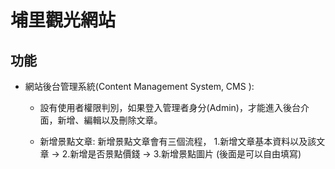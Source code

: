 # 埔里觀光網站

## 功能

* 網站後台管理系統(Content Management System, CMS ):
  * 設有使用者權限判別，如果登入管理者身分(Admin)，才能進入後台介面，新增、編輯以及刪除文章。
  
  * 新增景點文章: 新增景點文章會有三個流程， 1.新增文章基本資料以及該文章 -> 2.新增是否景點價錢 -> 3.新增景點圖片 (後面是可以自由填寫)
  

